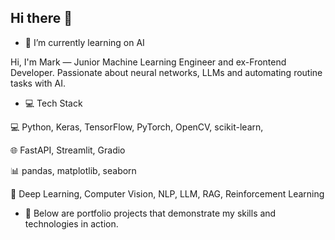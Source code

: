 ## Hi there 👋
- 🌱 I’m currently learning on AI

Hi, I'm Mark — Junior Machine Learning Engineer and ex-Frontend Developer.
Passionate about neural networks, LLMs and automating routine tasks with AI.


- 💻 Tech Stack
  
💻 Python, Keras, TensorFlow, PyTorch, OpenCV, scikit-learn,

🌐 FastAPI, Streamlit, Gradio

📊 pandas, matplotlib, seaborn

🧠 Deep Learning, Computer Vision, NLP, LLM, RAG, Reinforcement Learning

- 🔭 Below are portfolio projects that demonstrate my skills and technologies in action.

<!--
**Aqvafor-AI/Aqvafor-AI** is a ✨ _special_ ✨ repository because its `README.md` (this file) appears on your GitHub profile.

Here are some ideas to get you started:

- 🔭 I’m currently working on ...
- 🌱 I’m currently learning ...
- 👯 I’m looking to collaborate on ...
- 🤔 I’m looking for help with ...
- 💬 Ask me about ...
- 📫 How to reach me: ...
- 😄 Pronouns: ...
- ⚡ Fun fact: ...
-->
